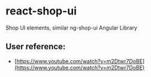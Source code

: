 # react-shop-ui
Shop UI elements, similar ng-shop-ui Angular Library

## User reference:

* [https://www.youtube.com/watch?v=m2Dtwr7DoBE](https://www.youtube.com/watch?v=m2Dtwr7DoBE)
